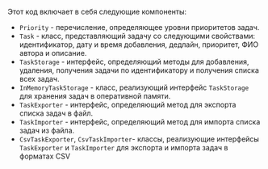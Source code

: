 Этот код включает в себя следующие компоненты:

- `Priority` - перечисление, определяющее уровни приоритетов задач.
- `Task` - класс, представляющий задачу со следующими свойствами: идентификатор, дату и время добавления, дедлайн, приоритет, ФИО автора и описание.
- `TaskStorage` - интерфейс, определяющий методы для добавления, удаления, получения задачи по идентификатору и получения списка всех задач.
- `InMemoryTaskStorage` - класс, реализующий интерфейс `TaskStorage` для хранения задач в оперативной памяти.
- `TaskExporter` - интерфейс, определяющий метод для экспорта списка задач в файл.
- `TaskImporter` - интерфейс, определяющий метод для импорта списка задач из файла.
- `CsvTaskExporter`, `CsvTaskImporter`- классы, реализующие интерфейсы `TaskExporter` и `TaskImporter` для экспорта и импорта задач в форматах CSV